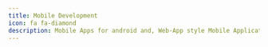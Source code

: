 ```yaml
---
title: Mobile Development
icon: fa fa-diamond
description: Mobile Apps for android and, Web-App style Mobile Applications.
---
```

